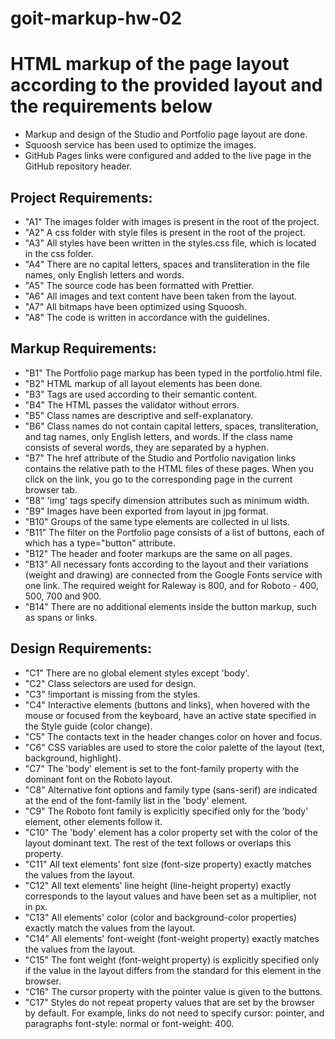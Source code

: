 # goit-markup-hw-02 
# HTML markup of the page layout according to the provided layout and the requirements below

* Markup and design of the Studio and Portfolio page layout are done.
* Squoosh service has been used to optimize the images.
* GitHub Pages links were configured and added to the live page in the GitHub repository header.

## Project Requirements: ##
* "A1" The images folder with images is present in the root of the project.
* "A2" A css folder with style files is present in the root of the project.
* "A3" All styles have been written in the styles.css file, which is located in the css folder.
* "A4" There are no capital letters, spaces and transliteration in the file names, only English letters and words.
* "A5" The source code has been formatted with Prettier.
* "A6" All images and text content have been taken from the layout.
* "A7" All bitmaps have been optimized using Squoosh.
* "A8" The code is written in accordance with the guidelines.

## Markup Requirements: ##
* "B1" The Portfolio page markup has been typed in the portfolio.html file.
* "B2" HTML markup of all layout elements has been done.
* "B3" Tags are used according to their semantic content.
* "B4" The HTML passes the validator without errors.
* "B5" Class names are descriptive and self-explanatory.
* "B6" Class names do not contain capital letters, spaces, transliteration, and tag names, only English letters, and words. If the class name consists of several words, they are separated by a hyphen.
* "B7" The href attribute of the Studio and Portfolio navigation links contains the relative path to the HTML files of these pages. When you click on the link, you go to the corresponding page in the current browser tab.
* "B8" 'img' tags specify dimension attributes such as minimum width.
* "B9" Images have been exported from layout in jpg format.
* "B10" Groups of the same type elements are collected in ul lists.
* "B11" The filter on the Portfolio page consists of a list of buttons, each of which has a type="button" attribute.
* "B12" The header and footer markups are the same on all pages.
* "B13" All necessary fonts according to the layout and their variations (weight and drawing) are connected from the Google Fonts service with one link. The required weight for Raleway is 800, and for Roboto - 400, 500, 700 and 900.
* "B14" There are no additional elements inside the button markup, such as spans or links.

## Design Requirements: ##
* "C1" There are no global element styles except 'body'.
* "C2" Class selectors are used for design.
* "C3" !important is missing from the styles.
* "C4" Interactive elements (buttons and links), when hovered with the mouse or focused from the keyboard, have an active state specified in the Style guide (color change).
* "С5" The contacts text in the header changes color on hover and focus.
* "C6" CSS variables are used to store the color palette of the layout (text, background, highlight).
* "С7" The 'body' element is set to the font-family property with the dominant font on the Roboto layout.
* "С8" Alternative font options and family type (sans-serif) are indicated at the end of the font-family list in the 'body' element.
* "С9" The Roboto font family is explicitly specified only for the 'body' element, other elements follow it.
* "С10" The 'body' element has a color property set with the color of the layout dominant text. The rest of the text follows or overlaps this property.
* "С11" All text elements' font size (font-size property) exactly matches the values ​​from the layout.
* "С12" All text elements' line height (line-height property) exactly corresponds to the layout values​​​ and have been set as a multiplier, not in px.
* "С13" All elements' color (color and background-color properties) exactly match the values ​​from the layout.
* "С14" All elements' font-weight (font-weight property) exactly matches the values ​​from the layout.
* "С15" The font weight (font-weight property) is explicitly specified only if the value in the layout differs from the standard for this element in the browser.
* "С16" The cursor property with the pointer value is given to the buttons.
* "С17" Styles do not repeat property values ​​that are set by the browser by default. For example, links do not need to specify cursor: pointer, and paragraphs font-style: normal or font-weight: 400.
